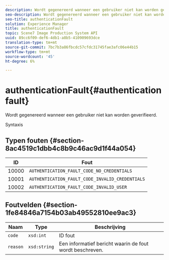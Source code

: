 ```yaml
---
description: Wordt gegenereerd wanneer een gebruiker niet kan worden geverifieerd.
seo-description: Wordt gegenereerd wanneer een gebruiker niet kan worden geverifieerd.
seo-title: authenticationFault
solution: Experience Manager
title: authenticationFault
topic: Scene7 Image Production System API
uuid: 89cc6f09-def6-4db1-a8b5-410909693dce
translation-type: tm+mt
source-git-commit: 7bc7b3a86fbcdc57cfdc31745fae3afc06e44b15
workflow-type: tm+mt
source-wordcount: '45'
ht-degree: 6%

---
```



# authenticationFault{#authenticationfault}

Wordt gegenereerd wanneer een gebruiker niet kan worden geverifieerd.

Syntaxis

## Typen fouten {#section-8ac4519c1dbb4c8b9c46ac9d1f44a054}

| ID | Fout |
|---|---|
| 10000 | `AUTHENTICATION_FAULT_CODE_NO_CREDENTIALS` |
| 10001 | `AUTHENTICATION_FAULT_CODE_INVALID_CREDENTIALS` |
| 10002 | `AUTHENTICATION_FAULT_CODE_INVALID_USER` |

## Foutvelden {#section-1fe84846a7154b03ab49552810ee9ac3}

| Naam | Type | Beschrijving |
|---|---|---|
| `code` | `xsd:int` | ID fout |
| `reason` | `xsd:string` | Een informatief bericht waarin de fout wordt beschreven. |

